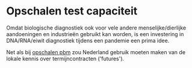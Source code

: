# Opschalen test capaciteit

Omdat biologische diagnostiek ook voor vele andere menselijke/dierlijke aandoeningen en industrieën gebruikt kan worden, is een investering in DNA/RNA/eiwit diagnostiek tijdens een pandemie een prima idee.

Net als bij [opschalen pbm](respiratoire-epidemie-opschalen-pbm-productie.md) zou Nederland gebruik moeten maken van de lokale kennis over termijncontracten ('futures').